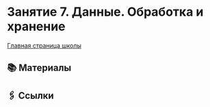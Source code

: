 # Занятие 7. Данные. Обработка и хранение

[Главная страница школы](../../README.md)

## 📚 Материалы

## 🖇️ Ссылки
